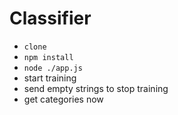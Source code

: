# Classifier

- `clone`
- `npm install`
- `node ./app.js`
- start training
- send empty strings to stop training
- get categories now
